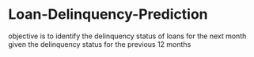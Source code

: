 # Loan-Delinquency-Prediction
objective is to identify the delinquency status of loans for the next month given the delinquency status for the previous 12 months 
